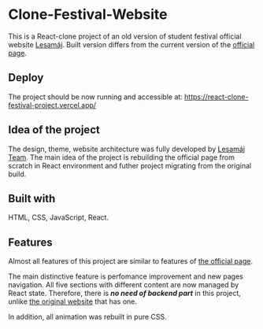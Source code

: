 # Clone-Festival-Website

This is a React-clone project of an old version of student festival official website [Lesamáj](https://lesamaj.cz/). Built version differs from the current version of the [official page](https://lesamaj.cz/). 

## Deploy

The project should be now running and accessible at: https://react-clone-festival-project.vercel.app/

## Idea of the project

The design, theme, website architecture was fully developed by [Lesamáj Team](https://lesamaj.cz/kontakty/). The main idea of the project is rebuilding the official page from scratch in React environment and futher project migrating from the original build.

## Built with

HTML, CSS, JavaScript, React.

## Features

Almost all features of this project are similar to features of [the official page](https://lesamaj.cz/). 

The main distinctive feature is perfomance improvement and new pages navigation. All five sections with different content are now managed by React state. Therefore, there is ***no need of backend part*** in this project, unlike [the original website](https://lesamaj.cz/) that has one.

In addition, all animation was rebuilt in pure CSS.


